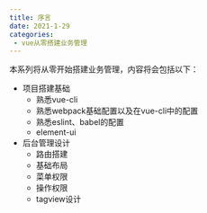 ```yaml
---
title: 序言
date: 2021-1-29
categories:
 - vue从零搭建业务管理
---
```


本系列将从零开始搭建业务管理，内容将会包括以下：
- 项目搭建基础
  - 熟悉vue-cli
  - 熟悉webpack基础配置以及在vue-cli中的配置
  - 熟悉eslint、babel的配置
  - element-ui
- 后台管理设计
  - 路由搭建
  - 基础布局
  - 菜单权限
  - 操作权限
  - tagview设计